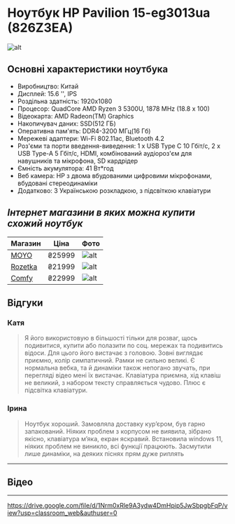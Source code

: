 # Ноутбук HP Pavilion 15-eg3013ua (826Z3EA)


![alt](https://www.google.com/url?sa=i&url=https%3A%2F%2Frozetka.com.ua%2F345769348%2Fp345769348%2F&psig=AOvVaw1G13JZxk7cDkIg4q2sKqZQ&ust=1709213592179000&source=images&cd=vfe&opi=89978449&ved=0CBIQjRxqFwoTCJjnhYGTzoQDFQAAAAAdAAAAABAJ "my phone")

## **Основні характеристики ноутбука**

- Виробництво: Китай
- Дисплей: 15.6 '', IPS
- Роздільна здатність: 1920х1080
- Процесор: QuadCore AMD Ryzen 3 5300U, 1878 MHz (18.8 x 100)
- Відеокарта: AMD Radeon(TM) Graphics
- Накопичувач даних: SSD(512 ГБ)
- Оперативна пам'ять: DDR4-3200 МГц(16 Гб)
- Мережеві адаптери: Wi-Fi 802.11ac, Bluetooth 4.2
- Роз'єми та порти введення-виведення: 1 х USB Type C 10 Гбіт/с, 2 х USB Type-A 5 Гбіт/с, HDMI, комбінований аудіороз'єм для навушників та мікрофона, SD кардрідер
- Ємність акумулятора: 41 Вт*год
- Веб камера: HP з двома вбудованими цифровими мікрофонами, вбудовані стереодинаміки
- Додатково: З Українською розкладкою, з підсвіткою клавіатури

## *Інтернет магазини в яких можна купити схожий ноутбук*

Магазин    | Ціна | Фото
--------- | ----- | ------
[MOYO](https://www.moyo.ua/ua/noutbuk_hp_pavilion_15-eg3013ua_15_6_fhd_ips_ag_intel_i3-1315u_16gb_f1024gb_uma_dos_siniy/555942.html?utm_source=google&utm_medium=cpc&utm_id=15551510299&)  | ₴25999 | ![alt](https://img.moyo.ua/img/products/5559/42_600.jpg?1708768139)
[Rozetka](https://rozetka.com.ua/ua/hp-4a7n2ea/p314213398/characteristics/)  | ₴21999 | ![alt](https://content1.rozetka.com.ua/goods/images/big_tile/207625738.jpg)
[Comfy](https://comfy.ua/ua/noutbuk-hp-pavilion-15-eh1063ua-422l5ea-silver.html?gad_source=1&gclid=Cj0KCQiAxOauBhCaARIsAEbUSQTlE4grczOk-xbVOHK9TdSgXT3wDTYxZ6Z23BlRy1ToSOaWf2mEVWIaAm3QEALw_wcB)   | ₴22999 | ![alt](https://scdn.comfy.ua/89fc351a-22e7-41ee-8321-f8a9356ca351/https://cdn.comfy.ua/media/catalog/product/cache/5/small_image/270x265/62defc7f46f3fbfc8afcd112227d1181/h/p/hp_pavilion_15-eh1063ua_422l5ea_silver_1_.jpeg/f_auto)

## Відгуки

### Катя

> Я його використовую в більшості тільки для розваг, щось подивитися, купити або полазити по соц. мережах та подивитись відоси. Для цього його вистачає з головою. Зовні виглядає приємно, колір симпатичний. Рамки не сильно великі. Є нормальна вебка, та й динаміки також непогано звучать, при перегляді відео мені їх вистачає. Клавіатура приємна, хід клавіш не великий, з набором тексту справляється чудово. Плюс є підсвітка клавіатури.

### Ірина
> Ноутбук хороший. Замовляла доставку курʼєром, був гарно запакований. Ніяких проблем з корпусом не виявила, зібрано якісно, клавіатура мʼяка, екран яскравий. Встановила windows 11, ніяких проблем не виникло, всі функції працюють. Засмутили лише динаміки, на деяких піснях прям дуже риплять


---------------
## Відео
-----------------
https://drive.google.com/file/d/1Nrm0xRle9A3ydw4DmHpip5JwSbpgbFqP/view?usp=classroom_web&authuser=0
